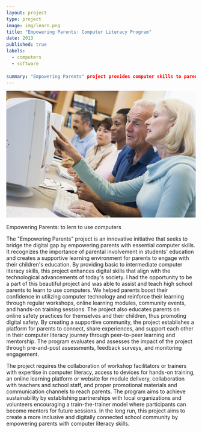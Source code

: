 ```yaml
---
layout: project
type: project
image: img/learn.png
title: "Empowering Parents: Computer Literacy Program"
date: 2013
published: true
labels:
  - computers
  - software 

summary: "Empowering Parents" project provides computer skills to parents, enhancing digital skills, and online safety practices."
---
```


<img class="img-fluid" src="../img/learn.png">

Empowering Parents: to lern to use computers 

The "Empowering Parents" project is an innovative initiative that seeks to bridge the digital gap by empowering parents with essential computer skills. It recognizes the importance of parental involvement in students' education and creates a supportive learning environment for parents to engage with their children's education. By providing basic to intermediate computer literacy skills, this project enhances digital skills that align with the technological advancements of today's society.
I had the opportunity to be a part of this beautiful project and was able to assist and teach high school parents to learn to use computers. We helped parents boost their confidence in utilizing computer technology and reinforce their learning through regular workshops, online learning modules, community events, and hands-on training sessions. The project also educates parents on online safety practices for themselves and their children, thus promoting digital safety.
By creating a supportive community, the project establishes a platform for parents to connect, share experiences, and support each other in their computer literacy journey through peer-to-peer learning and mentorship. The program evaluates and assesses the impact of the project through pre-and-post assessments, feedback surveys, and monitoring engagement.

The project requires the collaboration of workshop facilitators or trainers with expertise in computer literacy, access to devices for hands-on training, an online learning platform or website for module delivery, collaboration with teachers and school staff, and proper promotional materials and communication channels to reach parents.
The program aims to achieve sustainability by establishing partnerships with local organizations and volunteers encouraging a train-the-trainer model where participants can become mentors for future sessions. In the long run, this project aims to create a more inclusive and digitally connected school community by empowering parents with computer literacy skills.
